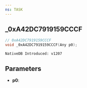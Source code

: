 ```yaml
---
ns: TASK
---
```

## _0xA42DC7919159CCCF

```c
// 0xA42DC7919159CCCF
void _0xA42DC7919159CCCF(Any p0);
```

```
NativeDB Introduced: v1207
```

## Parameters
* **p0**:

